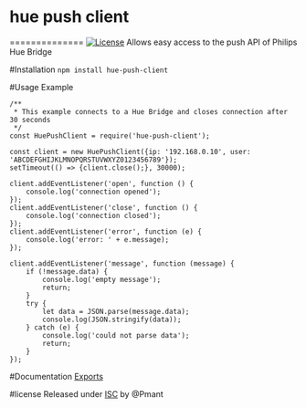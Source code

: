 # hue push client
==============
[![License](https://img.shields.io/badge/License-MIT-blue)](#license "Go to license section")
Allows easy access to the push API of Philips Hue Bridge

#Installation
`npm install hue-push-client`

#Usage Example
```
/**
 * This example connects to a Hue Bridge and closes connection after 30 seconds
 */
const HuePushClient = require('hue-push-client');

const client = new HuePushClient({ip: '192.168.0.10', user: 'ABCDEFGHIJKLMNOPQRSTUVWXYZ0123456789'});
setTimeout(() => {client.close();}, 30000);

client.addEventListener('open', function () {
    console.log('connection opened');
});
client.addEventListener('close', function () {
    console.log('connection closed');
});
client.addEventListener('error', function (e) {
    console.log('error: ' + e.message);
});

client.addEventListener('message', function (message) {
    if (!message.data) {
        console.log('empty message');
        return;
    }
    try {
        let data = JSON.parse(message.data);
        console.log(JSON.stringify(data));
    } catch (e) {
        console.log('could not parse data');
        return;
    }
});
```

#Documentation
[Exports](modules.md)

#license
Released under [ISC](https://github.com/Pmant/hue-push-client/blob/master/license.txt) by @Pmant